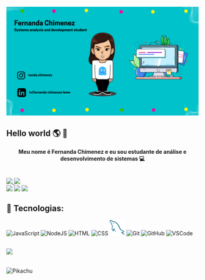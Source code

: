 ![capa github](https://github.com/fernandachimenez21/fernandachimenez21/blob/main/capa.png)  

## Hello world 🌎 👋

<h4><p align="center">Meu nome é Fernanda Chimenez e eu sou estudante de análise e desenvolvimento de sistemas 💻 </p></h4><br>

 <div>
  <a href="https://github.com/fernandachimenez21">
  <img height="180em" src="https://github-readme-stats.vercel.app/api?username=fernandachimenez21&show_icons=true&theme=outrun&include_all_commits=true&count_private=true"/>
  <img height="180em" src="https://github-readme-stats.vercel.app/api/top-langs/?username=fernandachimenez21&layout=compact&langs_count=8&theme=outrun"/>
<div>
  <div>
  <a href = "mailto: fchimenezleme@gmail.com"><img src="https://img.shields.io/badge/-Gmail-%23EA4335?style=for-the-badge&logo=gmail&logoColor=white" target="_blank"></a>
  <a href="https://www.linkedin.com/in/fernanda-chimenez-leme/" target="_blank"><img src="https://img.shields.io/badge/-LinkedIn-%230077B5?style=for-the-badge&logo=linkedin&logoColor=white" target="_blank"></a>
  <a href="https://instagram.com/nanda.chimenez" target="_blank"><img src="https://img.shields.io/badge/-Instagram-%23E4405F?style=for-the-badge&logo=instagram&logoColor=white" target="_blank"></a>
</div>


## 👾 Tecnologias:

![JavaScript](https://img.shields.io/badge/-JavaScript-black?style=flat-square&logo=javascript)
![NodeJS](https://img.shields.io/badge/-Nodejs-339933?style=flat-square&logo=Node.js&logoColor=white)
![HTML](https://img.shields.io/badge/-HTML5-E34F26?style=flat-square&logo=html&logoColor=white)
![CSS](https://img.shields.io/badge/-CSS-1572B6?style=flat-square&logo=css)
<img height="40" src="https://raw.githubusercontent.com/devicons/devicon/master/icons/mysql/mysql-original.svg">
![Git](https://img.shields.io/badge/-Git-black?style=flat-square&logo=git)
![GitHub](https://img.shields.io/badge/-GitHub-181717?style=flat-square&logo=github)
![VSCode](https://img.shields.io/badge/-VSCode-007ACC?style=flat-square&logo=visual-studio-code&logoColor=white) <br><br>

![](https://komarev.com/ghpvc/?username=fernandachimenez21&color=yellow&style=flat)

<div style="display: inline_block"><br>
  <img align="left" alt="Pikachu" src="https://media.giphy.com/media/xuXzcHMkuwvf2/giphy.gif">
</div> <br><br> 




